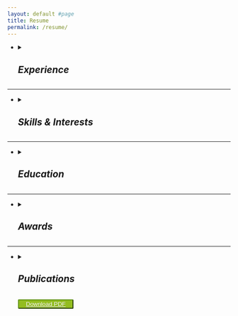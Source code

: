 ```yaml
---
layout: default #page
title: Resume
permalink: /resume/
---
```

<style>
@keyframes phase {
    0% {
        background-color: #252525;
    }
    100% {
        background-color: #93bd20;
    }
}

td:hover {
    background-color: #93bd20;
}

h2:hover {
    background-color: #93bd20;
    animation-name: phase;
    animation-duration: 1s;
    transition-timing-function: ease-in;
    border-radius: 5px;
    text-shadow: 1px 1px black;
    cursor: pointer;
}

</style>


<ul>
<li>
<details><summary><em><h2>Experience</h2></em></summary>
<pre><div style="white-space: pre-wrap;"><div style="text-align: left"><strong>Kelvi                                                                                                              <span style="float: right;">June 2018 - Present</span>
Developer / Engineer                                       <span style="float: right;">Los Angeles, CA</span></strong></div>
<ul><li>Innovate, prototype, and deliver innovative solutions spanning various technical verticals in a fast-paced startup environment</li>
<li>Develop product embedded firmware in C++ on RTOS to support real-time operation of state-of-the-art thermal therapy medical devices</li>
<li>Lead  and manage product and software testing strategy, and train engineers and interns to drive successful testing and documentation outcomes</li>
<li>Develop automation and manufacturing tools in Python, Bash, HTML5, and CSS3 to remove bottlenecks, lower build times, and automate testing</li>
<li>Manage issue tracking and Git workflow in Jira to drive progress visibility within the development process and facilitate feedback with other project leads</li>
<li>Design PCBs in Mentor Graphics PADS to create feature-rich and reliable electrical platform for delivering critical product features including batteries, sensors, and other peripherals</li>
<li>Work with executive management to identify system-level feature, safety, and performance requirements with emphasis on complying with IEC 60601-1 test standards </li>
<li>Proactively increase value to company and reduce reliance on external resources by identifying and acquiring new technical skills (e.g., Django)</li>
</ul></div></pre>
<pre><div style="white-space: pre-wrap;"><div style="text-align: left"><strong>Bio-Rad Laboratories<span style="float:right;">April 2017 – December 2017</span>
Engineering Intern<span style="float:right;">Lake Forest, CA</span></strong></div>
<ul><li>Create and implement data-driven biomanufacturing process improvements in a portfolio of diagnostic hematologic products</li>
<li>Use statistical root cause analysis to identify and fix manufacturing bottlenecks to increase product throughput by 33% in certain product segments</li>
<li>Support senior executives in meeting Corrective and Preventative Actions (CAPA)  and other regulatory goals</li>
<li>Design and perform Process and Equipment Qualifications and Validations (IQ/OQ/PQ) to ensure FDA compliance</li>
</ul></div></pre>
<pre><div style="white-space: pre-wrap;"><div style="text-align: left"><strong>UCSF-Berkeley Joint Capstone Project<span style="float:right;">Sept 2017 – June 2019</span>
Data Analyst<span style="float:right;">Berkeley, CA</span></strong></div>
<ul><li>Utilize Python and TensorFlow to analyze clinical electrocardiogram time series, lowering the false positive alarm rate and reducing nurse alarm fatigue</li>
<li>Apply a series of classifiers for Premature Ventricular Contraction (PVC) electrocardiogram events, including Naive Bayes, convolutional neural network (CNN), and Random Forest </li>
<li>Refine communication skills to nontechnical audiences through ongoing interactive presentations</li></ul></div></pre>

<pre><div style="white-space: pre-wrap;"><div style="text-align: left"><strong>Forcyte Biotechnologies, Inc.<span style="float:right;">Sept 2015 – Jan 2017</span>
Undergraduate Researcher<span style="float:right;">Los Angeles, CA</span></strong></div>
<ul><li>Develop a novel force phenotyping platform ideal for high throughput pharmaceutical screening</li>
<li>Measure single cell contractile forces on Fibronectin-treated PDMS patterns</li>
<li>Execute Microfabrication, Staining, and Fluorescent Microscopy techniques</li>
<li>Published results in the British Journal of Pharmacology</li></ul></div></pre></details>
<p></p></li></ul>

<hr>
<ul><li><details><summary><em><h2>Skills & Interests</h2></em></summary>
<pre><div style="white-space: pre-wrap;"><strong>
<table style="text-align: center;">
<tr>
<th>Technical Skills</th>
<th> </th>
<th>Interests</th>
<th>Certifications</th>
</tr>
<tr>
<td>Git</td>
<td>PCB Design</td>
<td>Real Estate Investing</td>
<td>Eagle Scout</td>
</tr>
<tr>
<td>Django</td>
<td>CSS3</td>
<td>Beach Volleyball</td>
<td>CA Real Estate Agent</td>
</tr>
<tr>
<td>Python3</td>
<td>C++</td>
<td>Automation</td>
<td></td>
</tr>
<tr>
<td>Bash</td>
<td>HTML5</td>
<td>Hiking</td>
<td></td>
</tr>
</table>

</strong></div></pre></details>
<p></p></li></ul>


<hr>
<ul>
<li>
<details><summary><em><h2>Education</h2></em></summary>

<pre><div style="white-space: pre-wrap;"><div style="text-align: left;"><strong>University of California, Berkeley<span style="float:right;">May 2018</span>
</strong></div>
<ul><li>Master of Engineering, Biomedical Engineering</li></ul></div></pre>
<pre><div style="white-space: pre-wrap;"><div style="text-align: left;"><strong>University of California, Los Angeles<span style="float:right;">June 2017</span>
</strong></div>
<ul><li><p>Bachelor of Science, Biomedical Engineering
<ul><li>Concentration in Material Science,
Biomaterials & Regenerative Medicine</li></ul></p></li><li><p>Minor in Mathematics</p></li></ul></div></pre></details>
</li></ul>

<hr>

<ul><li><details><summary><em><h2>Awards</h2></em></summary>
<pre><div style="white-space: pre-wrap;"><strong>
<ul><li>Muriel K. and Robert B. Allan Engineering Fund Winner <span style="float:right;">2017</span></li>
<li>William L. Martin Engineering Undergraduate Scholarship Winner <span style="float:right;">2015</span></li>
<li>Simon Ramo Endowed Scholarship in Engineering Winner <span style="float:right;">2014</span></li></ul></strong></div></pre></details>
<p></p></li></ul>

<hr>

<ul><li>
<details><summary><em><h2>Publications</h2></em></summary>
<pre><div style="white-space: pre-wrap;">
<ul><li><em><a href="https://www.ncbi.nlm.nih.gov/pubmed/27352269">Inhibition of PI3K promotes dilation of human small airways in a rho kinase-dependent manner.</a></em> British Journal Pharmacology. 2016 Sep;173(18):2726-38. doi: 10.1111/bph.13542. Epub 2016 Aug 3. PubMed PMID: 27352269; PubMed Central PMCID: PMC4995285.</li>
<li><a href="../assets/Cardiac_Arrhythmia_Classification_for_PVC_Heartbeats.pdf"> Cardiac Arrhythmia Classification for PVC Heartbeats. </a>
2018 April.
</li>
<li><a href="../assets/Folic-Acid-Functionalized_Doxil_with_Aqueous_Sorbate_Core_Increases_CellularUptake_and_Cytotoxicity.pdf">Research Proposal: Folic-Acid-Functionalized Doxil with Aqueous Sorbate Core Increases Cellular Uptake and Cytotoxicity. </a>
2017 Dec.
</li>
</ul></div></pre></details>

<div style="white-space: pre-wrap;">
<button style="background-color: rgb(147, 189, 32); border-radius: 2px; text-shadow: rgba(0, 0, 0, 0.2) 0px 1px 0px; border-color: rgb(93, 145, 11);"><a style="color: white; padding: 10px;" href="../assets/AdamAndrews_Resume_R.pdf">Download PDF</a></button></div>
